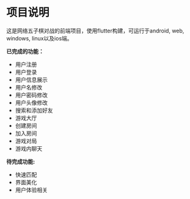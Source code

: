 # 项目说明

这是网络五子棋对战的前端项目，使用flutter构建，可运行于android, web, windows, linux以及ios端。

**已完成的功能：**

- 用户注册
- 用户登录
- 用户信息展示
- 用户名修改
- 用户密码修改
- 用户头像修改
- 搜索和添加好友
- 游戏大厅
- 创建房间
- 加入房间
- 游戏对局
- 游戏内聊天

**待完成功能:**
- 快速匹配
- 界面美化
- 用户体验相关